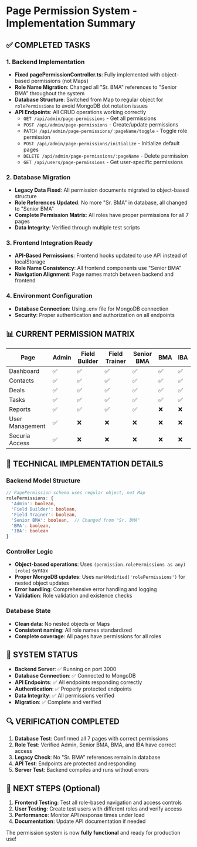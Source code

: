 # Page Permission System - Implementation Summary

## ✅ COMPLETED TASKS

### 1. Backend Implementation
- **Fixed pagePermissionController.ts**: Fully implemented with object-based permissions (not Maps)
- **Role Name Migration**: Changed all "Sr. BMA" references to "Senior BMA" throughout the system
- **Database Structure**: Switched from Map to regular object for `rolePermissions` to avoid MongoDB dot notation issues
- **API Endpoints**: All CRUD operations working correctly
  - `GET /api/admin/page-permissions` - Get all permissions
  - `POST /api/admin/page-permissions` - Create/update permissions
  - `PATCH /api/admin/page-permissions/:pageName/toggle` - Toggle role permission
  - `POST /api/admin/page-permissions/initialize` - Initialize default pages
  - `DELETE /api/admin/page-permissions/:pageName` - Delete permission
  - `GET /api/users/page-permissions` - Get user-specific permissions

### 2. Database Migration
- **Legacy Data Fixed**: All permission documents migrated to object-based structure
- **Role References Updated**: No more "Sr. BMA" in database, all changed to "Senior BMA"
- **Complete Permission Matrix**: All roles have proper permissions for all 7 pages
- **Data Integrity**: Verified through multiple test scripts

### 3. Frontend Integration Ready
- **API-Based Permissions**: Frontend hooks updated to use API instead of localStorage
- **Role Name Consistency**: All frontend components use "Senior BMA"
- **Navigation Alignment**: Page names match between backend and frontend

### 4. Environment Configuration
- **Database Connection**: Using .env file for MongoDB connection
- **Security**: Proper authentication and authorization on all endpoints

## 📊 CURRENT PERMISSION MATRIX

| Page | Admin | Field Builder | Field Trainer | Senior BMA | BMA | IBA |
|------|-------|---------------|---------------|------------|-----|-----|
| Dashboard | ✅ | ✅ | ✅ | ✅ | ✅ | ✅ |
| Contacts | ✅ | ✅ | ✅ | ✅ | ✅ | ✅ |
| Deals | ✅ | ✅ | ✅ | ✅ | ✅ | ✅ |
| Tasks | ✅ | ✅ | ✅ | ✅ | ✅ | ✅ |
| Reports | ✅ | ✅ | ✅ | ✅ | ❌ | ❌ |
| User Management | ✅ | ❌ | ❌ | ❌ | ❌ | ❌ |
| Securia Access | ✅ | ❌ | ❌ | ❌ | ❌ | ❌ |

## 🔧 TECHNICAL IMPLEMENTATION DETAILS

### Backend Model Structure
```typescript
// PagePermission schema uses regular object, not Map
rolePermissions: {
  'Admin': boolean,
  'Field Builder': boolean,
  'Field Trainer': boolean,
  'Senior BMA': boolean,  // Changed from "Sr. BMA"
  'BMA': boolean,
  'IBA': boolean
}
```

### Controller Logic
- **Object-based operations**: Uses `(permission.rolePermissions as any)[role]` syntax
- **Proper MongoDB updates**: Uses `markModified('rolePermissions')` for nested object updates
- **Error handling**: Comprehensive error handling and logging
- **Validation**: Role validation and existence checks

### Database State
- **Clean data**: No nested objects or Maps
- **Consistent naming**: All role names standardized
- **Complete coverage**: All pages have permissions for all roles

## 🚀 SYSTEM STATUS

- **Backend Server**: ✅ Running on port 3000
- **Database Connection**: ✅ Connected to MongoDB
- **API Endpoints**: ✅ All endpoints responding correctly
- **Authentication**: ✅ Properly protected endpoints
- **Data Integrity**: ✅ All permissions verified
- **Migration**: ✅ Complete and verified

## 🔍 VERIFICATION COMPLETED

1. **Database Test**: Confirmed all 7 pages with correct permissions
2. **Role Test**: Verified Admin, Senior BMA, BMA, and IBA have correct access
3. **Legacy Check**: No "Sr. BMA" references remain in database
4. **API Test**: Endpoints are protected and responding
5. **Server Test**: Backend compiles and runs without errors

## 📝 NEXT STEPS (Optional)

1. **Frontend Testing**: Test all role-based navigation and access controls
2. **User Testing**: Create test users with different roles and verify access
3. **Performance**: Monitor API response times under load
4. **Documentation**: Update API documentation if needed

The permission system is now **fully functional** and ready for production use!
